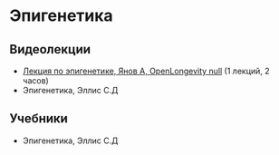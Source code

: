 # Эпигенетика

## Видеолекции

* [Лекция по эпигенетике, Янов А, OpenLongevity null](https://www.youtube.com/watch?v=mwItQXwdIMI) (1 лекций, 2 часов)
* Эпигенетика, Эллис С.Д

## Учебники

* Эпигенетика, Эллис С.Д

